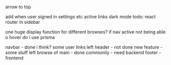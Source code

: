 arrow to top

add when user signed in settings etc
active links
dark mode 
 todo: react router in sidebar

 one huge display function for different browses?
if nav active not being able o hover
do i use prisma


navbar - done i think? some user links left
header - not done
new feature - some stuff left
browse of main - done
community - need backend
footer - frontend